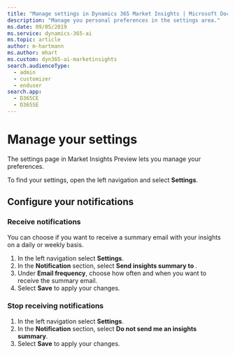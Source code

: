 ```yaml
---
title: "Manage settings in Dynamics 365 Market Insights | Microsoft Docs"
description: "Manage you personal preferences in the settings area."
ms.date: 09/05/2019
ms.service: dynamics-365-ai
ms.topic: article
author: m-hartmann
ms.author: mhart
ms.custom: dyn365-ai-marketinsights
search.audienceType: 
  - admin
  - customizer
  - enduser
search.app: 
  - D365CE
  - D365SE
---
```

# Manage your settings

The settings page in Market Insights Preview lets you manage your preferences.

To find your settings, open the left navigation and select **Settings**.

## Configure your notifications

### Receive notifications

You can choose if you want to receive a summary email with your insights on a daily or weekly basis.

1. In the left navigation select **Settings**.
2. In the **Notification** section, select **Send insights summary to <email address>**.
3. Under **Email frequency**, choose how often and when you want to receive the summary email.
4. Select **Save** to apply your changes.

### Stop receiving notifications

1. In the left navigation select **Settings**.
2. In the **Notification** section, select **Do not send me an insights summary**.
3. Select **Save** to apply your changes.
